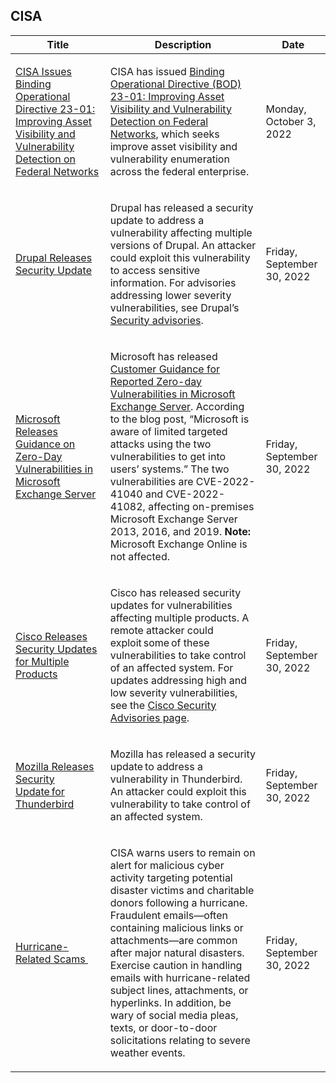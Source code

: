 ## CISA
|Title|Description|Date|
|---|---|---|
| [CISA Issues Binding Operational Directive 23-01: Improving Asset Visibility and Vulnerability Detection on Federal Networks](https://www.cisa.gov/uscert/ncas/current-activity/2022/10/03/cisa-issues-binding-operational-directive-23-01-improving-asset) | <p>CISA has issued <a href="https://www.cisa.gov/binding-operational-directive-23-01">Binding Operational Directive (BOD) 23-01: Improving Asset Visibility and Vulnerability Detection on Federal Networks</a>, which seeks improve asset visibility and vulnerability enumeration across the federal enterprise.</p> | Monday, October 3, 2022 |
| [Drupal Releases Security Update](https://www.cisa.gov/uscert/ncas/current-activity/2022/09/30/drupal-releases-security-update) | <p>Drupal has released a security update to address a vulnerability affecting multiple versions of Drupal. An attacker could exploit this vulnerability to access sensitive information. For advisories addressing lower severity vulnerabilities, see Drupal’s <a href="https://www.drupal.org/security">Security advisories</a>.</p> | Friday, September 30, 2022 |
| [Microsoft Releases Guidance on Zero-Day Vulnerabilities in Microsoft Exchange Server](https://www.cisa.gov/uscert/ncas/current-activity/2022/09/30/microsoft-releases-guidance-zero-day-vulnerabilities-microsoft) | <p>Microsoft has released <a href="https://msrc-blog.microsoft.com/2022/09/29/customer-guidance-for-reported-zero-day-vulnerabilities-in-microsoft-exchange-server/">Customer Guidance for Reported Zero-day Vulnerabilities in Microsoft Exchange Server</a>. According to the blog post, “Microsoft is aware of limited targeted attacks using the two vulnerabilities to get into users’ systems.” The two vulnerabilities are CVE-2022-41040 and CVE-2022-41082, affecting on-premises Microsoft Exchange Server 2013, 2016, and 2019. <strong>Note:</strong> Microsoft Exchange Online is not affected. </p> | Friday, September 30, 2022 |
| [Cisco Releases Security Updates for Multiple Products](https://www.cisa.gov/uscert/ncas/current-activity/2022/09/30/cisco-releases-security-updates-multiple-products) | <p>Cisco has released security updates for vulnerabilities affecting multiple products. A remote attacker could exploit some of these vulnerabilities to take control of an affected system. For updates addressing high and low severity vulnerabilities, see the <a href="https://tools.cisco.com/security/center/publicationListing.x">Cisco Security Advisories page</a>.</p> | Friday, September 30, 2022 |
| [Mozilla Releases Security Update for Thunderbird](https://www.cisa.gov/uscert/ncas/current-activity/2022/09/30/mozilla-releases-security-update-thunderbird) | <p>Mozilla has released a security update to address a vulnerability in Thunderbird. An attacker could exploit this vulnerability to take control of an affected system.</p> | Friday, September 30, 2022 |
| [Hurricane-Related Scams ](https://www.cisa.gov/uscert/ncas/current-activity/2022/09/30/hurricane-related-scams) | <p>CISA warns users to remain on alert for malicious cyber activity targeting potential disaster victims and charitable donors following a hurricane. Fraudulent emails—often containing malicious links or attachments—are common after major natural disasters. Exercise caution in handling emails with hurricane-related subject lines, attachments, or hyperlinks. In addition, be wary of social media pleas, texts, or door-to-door solicitations relating to severe weather events.</p> | Friday, September 30, 2022 |
